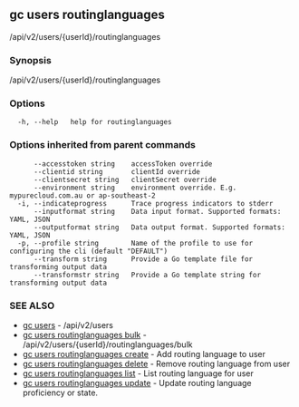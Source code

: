 ## gc users routinglanguages

/api/v2/users/{userId}/routinglanguages

### Synopsis

/api/v2/users/{userId}/routinglanguages

### Options

```
  -h, --help   help for routinglanguages
```

### Options inherited from parent commands

```
      --accesstoken string    accessToken override
      --clientid string       clientId override
      --clientsecret string   clientSecret override
      --environment string    environment override. E.g. mypurecloud.com.au or ap-southeast-2
  -i, --indicateprogress      Trace progress indicators to stderr
      --inputformat string    Data input format. Supported formats: YAML, JSON
      --outputformat string   Data output format. Supported formats: YAML, JSON
  -p, --profile string        Name of the profile to use for configuring the cli (default "DEFAULT")
      --transform string      Provide a Go template file for transforming output data
      --transformstr string   Provide a Go template string for transforming output data
```

### SEE ALSO

* [gc users](gc_users.html)	 - /api/v2/users
* [gc users routinglanguages bulk](gc_users_routinglanguages_bulk.html)	 - /api/v2/users/{userId}/routinglanguages/bulk
* [gc users routinglanguages create](gc_users_routinglanguages_create.html)	 - Add routing language to user
* [gc users routinglanguages delete](gc_users_routinglanguages_delete.html)	 - Remove routing language from user
* [gc users routinglanguages list](gc_users_routinglanguages_list.html)	 - List routing language for user
* [gc users routinglanguages update](gc_users_routinglanguages_update.html)	 - Update routing language proficiency or state.


